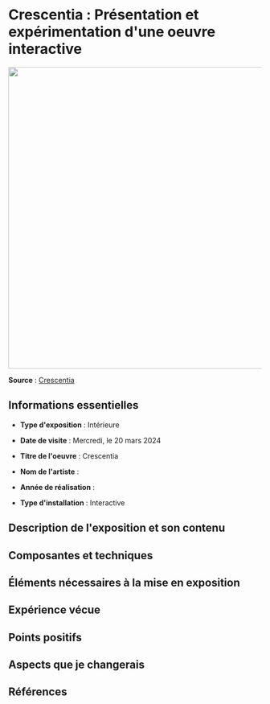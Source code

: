 # Crescentia : Présentation et expérimentation d'une oeuvre interactive

<img src="medias/affiche_expo_cescentia.PNG" width="600" />

**Source** : [Crescentia](https://tim-montmorency.com/2024/)

## Informations essentielles

- **Type d'exposition** : Intérieure
- **Date de visite** : Mercredi, le 20 mars 2024
- **Titre de l'oeuvre** : Crescentia                                                                                                                                                                                                                                                                                                                                                                          
                                                                                                   
  
- **Nom de l'artiste** : 
- **Année de réalisation** : 
- **Type d'installation** : Interactive


## Description de l'exposition et son contenu






## Composantes et techniques




## Éléments nécessaires à la mise en exposition
  



## Expérience vécue


## Points positifs



## Aspects que je changerais



## Références
